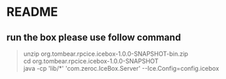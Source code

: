 # README

## run the box please use follow command
> unzip org.tombear.rpcice.icebox-1.0.0-SNAPSHOT-bin.zip  
> cd org.tombear.rpcice.icebox-1.0.0-SNAPSHOT  
> java -cp 'lib/*' 'com.zeroc.IceBox.Server' --Ice.Config=config.icebox
